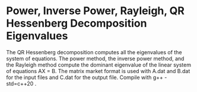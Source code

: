 # Power, Inverse Power, Rayleigh, QR Hessenberg Decomposition Eigenvalues
The QR Hessenberg decomposition computes all the eigenvalues of the system of equations. The power method, the inverse power method, and the Rayleigh method compute the dominant eigenvalue of the linear system of equations AX = B. The matrix market format is used with A.dat and B.dat for the input files and C.dat for the output file. Compile with g++ -std=c++20 .
